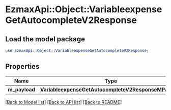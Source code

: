 # EzmaxApi::Object::VariableexpenseGetAutocompleteV2Response

## Load the model package
```perl
use EzmaxApi::Object::VariableexpenseGetAutocompleteV2Response;
```

## Properties
Name | Type | Description | Notes
------------ | ------------- | ------------- | -------------
**m_payload** | [**VariableexpenseGetAutocompleteV2ResponseMPayload**](VariableexpenseGetAutocompleteV2ResponseMPayload.md) |  | 

[[Back to Model list]](../README.md#documentation-for-models) [[Back to API list]](../README.md#documentation-for-api-endpoints) [[Back to README]](../README.md)


